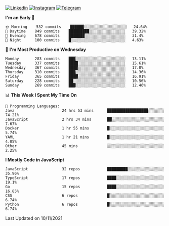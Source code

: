 [![Linkedin](https://img.shields.io/badge/-Archie-blue?style=flat-square&labelColor=gray&logo=Linkedin&logoColor=white&link=https://www.linkedin.com/in/archisdi)](https://www.linkedin.com/in/archisdi)
[![Instagram](https://img.shields.io/badge/-@archisdi-orange?style=flat-square&labelColor=gray&logo=Instagram&logoColor=white&link=https://www.instagram.com/archisdi)](https://www.instagram.com/archisdi)
[![Telegram](https://img.shields.io/badge/-aai-informational?style=flat-square&labelColor=gray&logo=telegram&logoColor=white&link=https://t.me/archisdi)](https://t.me/archisdi)

<!--START_SECTION:waka-->
**I'm an Early 🐤** 

```text
🌞 Morning    532 commits    ██████░░░░░░░░░░░░░░░░░░░   24.64% 
🌆 Daytime    849 commits    █████████░░░░░░░░░░░░░░░░   39.32% 
🌃 Evening    678 commits    ███████░░░░░░░░░░░░░░░░░░   31.4% 
🌙 Night      100 commits    █░░░░░░░░░░░░░░░░░░░░░░░░   4.63%

```
📅 **I'm Most Productive on Wednesday** 

```text
Monday       283 commits    ███░░░░░░░░░░░░░░░░░░░░░░   13.11% 
Tuesday      337 commits    ████░░░░░░░░░░░░░░░░░░░░░   15.61% 
Wednesday    367 commits    ████░░░░░░░░░░░░░░░░░░░░░   17.0% 
Thursday     310 commits    ███░░░░░░░░░░░░░░░░░░░░░░   14.36% 
Friday       365 commits    ████░░░░░░░░░░░░░░░░░░░░░   16.91% 
Saturday     228 commits    ██░░░░░░░░░░░░░░░░░░░░░░░   10.56% 
Sunday       269 commits    ███░░░░░░░░░░░░░░░░░░░░░░   12.46%

```


📊 **This Week I Spent My Time On** 

```text
💬 Programming Languages: 
Java                     24 hrs 53 mins      ██████████████████░░░░░░░   74.21% 
JavaScript               2 hrs 34 mins       ██░░░░░░░░░░░░░░░░░░░░░░░   7.67% 
Docker                   1 hr 55 mins        █░░░░░░░░░░░░░░░░░░░░░░░░   5.74% 
YAML                     1 hr 21 mins        █░░░░░░░░░░░░░░░░░░░░░░░░   4.05% 
Other                    45 mins             ░░░░░░░░░░░░░░░░░░░░░░░░░   2.25%

```

**I Mostly Code in JavaScript** 

```text
JavaScript               32 repos            █████████░░░░░░░░░░░░░░░░   35.96% 
TypeScript               17 repos            ████░░░░░░░░░░░░░░░░░░░░░   19.1% 
Go                       15 repos            ████░░░░░░░░░░░░░░░░░░░░░   16.85% 
CSS                      6 repos             █░░░░░░░░░░░░░░░░░░░░░░░░   6.74% 
Python                   6 repos             █░░░░░░░░░░░░░░░░░░░░░░░░   6.74%

```



 Last Updated on 10/11/2021
<!--END_SECTION:waka-->